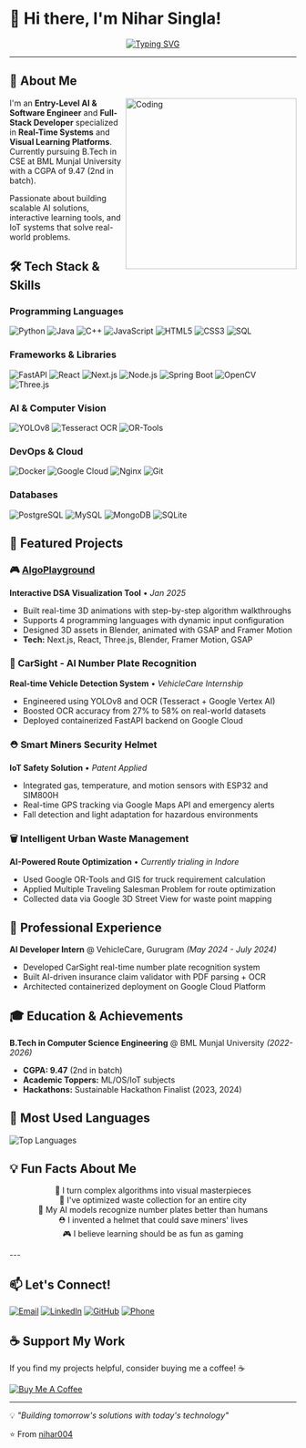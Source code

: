 # 👋 Hi there, I'm Nihar Singla!

<div align="center">
  
[![Typing SVG](https://readme-typing-svg.herokuapp.com?font=Fira+Code&size=25&pause=1000&color=00D4AA&center=true&vCenter=true&width=600&lines=AI+%26+Software+Engineer;Full-Stack+Developer;Real-Time+Systems+Specialist;Visual+Learning+Platform+Creator;IoT+Innovation+Enthusiast)](https://git.io/typing-svg)

</div>

---

## 🚀 About Me

<img align="right" alt="Coding" width="300" src="https://media.giphy.com/media/qgQUggAC3Pfv687qPC/giphy.gif">

I'm an **Entry-Level AI & Software Engineer** and **Full-Stack Developer** specialized in **Real-Time Systems** and **Visual Learning Platforms**. Currently pursuing B.Tech in CSE at BML Munjal University with a CGPA of 9.47 (2nd in batch).

Passionate about building scalable AI solutions, interactive learning tools, and IoT systems that solve real-world problems.

## 🛠️ Tech Stack & Skills

### Programming Languages
![Python](https://img.shields.io/badge/-Python-3776AB?style=flat-square&logo=python&logoColor=white)
![Java](https://img.shields.io/badge/-Java-007396?style=flat-square&logo=java&logoColor=white)
![C++](https://img.shields.io/badge/-C++-00599C?style=flat-square&logo=c%2B%2B&logoColor=white)
![JavaScript](https://img.shields.io/badge/-JavaScript-F7DF1E?style=flat-square&logo=javascript&logoColor=black)
![HTML5](https://img.shields.io/badge/-HTML5-E34F26?style=flat-square&logo=html5&logoColor=white)
![CSS3](https://img.shields.io/badge/-CSS3-1572B6?style=flat-square&logo=css3&logoColor=white)
![SQL](https://img.shields.io/badge/-SQL-4479A1?style=flat-square&logo=mysql&logoColor=white)

### Frameworks & Libraries
![FastAPI](https://img.shields.io/badge/-FastAPI-009688?style=flat-square&logo=fastapi&logoColor=white)
![React](https://img.shields.io/badge/-React-61DAFB?style=flat-square&logo=react&logoColor=black)
![Next.js](https://img.shields.io/badge/-Next.js-000000?style=flat-square&logo=next.js&logoColor=white)
![Node.js](https://img.shields.io/badge/-Node.js-339933?style=flat-square&logo=node.js&logoColor=white)
![Spring Boot](https://img.shields.io/badge/-Spring_Boot-6DB33F?style=flat-square&logo=spring-boot&logoColor=white)
![OpenCV](https://img.shields.io/badge/-OpenCV-5C3EE8?style=flat-square&logo=opencv&logoColor=white)
![Three.js](https://img.shields.io/badge/-Three.js-000000?style=flat-square&logo=three.js&logoColor=white)

### AI & Computer Vision
![YOLOv8](https://img.shields.io/badge/-YOLOv8-00FFFF?style=flat-square&logo=yolo&logoColor=black)
![Tesseract OCR](https://img.shields.io/badge/-Tesseract_OCR-4285F4?style=flat-square&logo=google&logoColor=white)
![OR-Tools](https://img.shields.io/badge/-OR--Tools-4285F4?style=flat-square&logo=google&logoColor=white)

### DevOps & Cloud
![Docker](https://img.shields.io/badge/-Docker-2496ED?style=flat-square&logo=docker&logoColor=white)
![Google Cloud](https://img.shields.io/badge/-Google_Cloud-4285F4?style=flat-square&logo=google-cloud&logoColor=white)
![Nginx](https://img.shields.io/badge/-Nginx-009639?style=flat-square&logo=nginx&logoColor=white)
![Git](https://img.shields.io/badge/-Git-F05032?style=flat-square&logo=git&logoColor=white)

### Databases
![PostgreSQL](https://img.shields.io/badge/-PostgreSQL-336791?style=flat-square&logo=postgresql&logoColor=white)
![MySQL](https://img.shields.io/badge/-MySQL-4479A1?style=flat-square&logo=mysql&logoColor=white)
![MongoDB](https://img.shields.io/badge/-MongoDB-47A248?style=flat-square&logo=mongodb&logoColor=white)
![SQLite](https://img.shields.io/badge/-SQLite-003B57?style=flat-square&logo=sqlite&logoColor=white)

## 🌟 Featured Projects

### 🎮 [AlgoPlayground](https://algoplayground.vercel.app/category) 
**Interactive DSA Visualization Tool** • *Jan 2025*
- Built real-time 3D animations with step-by-step algorithm walkthroughs
- Supports 4 programming languages with dynamic input configuration
- Designed 3D assets in Blender, animated with GSAP and Framer Motion
- **Tech:** Next.js, React, Three.js, Blender, Framer Motion, GSAP

### 🚗 CarSight - AI Number Plate Recognition
**Real-time Vehicle Detection System** • *VehicleCare Internship*
- Engineered using YOLOv8 and OCR (Tesseract + Google Vertex AI)
- Boosted OCR accuracy from 27% to 58% on real-world datasets
- Deployed containerized FastAPI backend on Google Cloud

### ⛑️ Smart Miners Security Helmet
**IoT Safety Solution** • *Patent Applied*
- Integrated gas, temperature, and motion sensors with ESP32 and SIM800H
- Real-time GPS tracking via Google Maps API and emergency alerts
- Fall detection and light adaptation for hazardous environments

### 🗑️ Intelligent Urban Waste Management
**AI-Powered Route Optimization** • *Currently trialing in Indore*
- Used Google OR-Tools and GIS for truck requirement calculation
- Applied Multiple Traveling Salesman Problem for route optimization
- Collected data via Google 3D Street View for waste point mapping

## 💼 Professional Experience

**AI Developer Intern** @ VehicleCare, Gurugram *(May 2024 - July 2024)*
- Developed CarSight real-time number plate recognition system
- Built AI-driven insurance claim validator with PDF parsing + OCR
- Architected containerized deployment on Google Cloud Platform

## 🎓 Education & Achievements

**B.Tech in Computer Science Engineering** @ BML Munjal University *(2022-2026)*
- **CGPA: 9.47** (2nd in batch)
- **Academic Toppers:** ML/OS/IoT subjects
- **Hackathons:** Sustainable Hackathon Finalist (2023, 2024)

## 🌟 Most Used Languages

![Top Languages](https://github-readme-stats.vercel.app/api/top-langs/?username=nihar004&layout=compact&theme=radical&hide_border=true)

## 💡 Fun Facts About Me

<div align="center">

🎯 I turn complex algorithms into visual masterpieces  
🚀 I've optimized waste collection for an entire city  
🤖 My AI models recognize number plates better than humans  
⛑️ I invented a helmet that could save miners' lives  
🎮 I believe learning should be as fun as gaming  

</div>
---

## 📫 Let's Connect!

[![Email](https://img.shields.io/badge/-niharsingla001@gmail.com-D14836?style=for-the-badge&logo=gmail&logoColor=white)](mailto:niharsingla001@gmail.com)
[![LinkedIn](https://img.shields.io/badge/-LinkedIn-0077B5?style=for-the-badge&logo=linkedin&logoColor=white)](https://linkedin.com/in/nihar-singla001)
[![GitHub](https://img.shields.io/badge/-GitHub-181717?style=for-the-badge&logo=github&logoColor=white)](https://github.com/nihar004)
[![Phone](https://img.shields.io/badge/-+91--9817157589-25D366?style=for-the-badge&logo=whatsapp&logoColor=white)](tel:+919817157589)

## ☕ Support My Work
If you find my projects helpful, consider buying me a coffee! ☕

[![Buy Me A Coffee](https://img.shields.io/badge/-Buy%20me%20a%20coffee-FFDD00?style=for-the-badge&logo=buy-me-a-coffee&logoColor=black)](https://www.buymeacoffee.com/niharlc004e)

---
💡 *"Building tomorrow's solutions with today's technology"*

⭐️ From [nihar004](https://github.com/nihar004)
